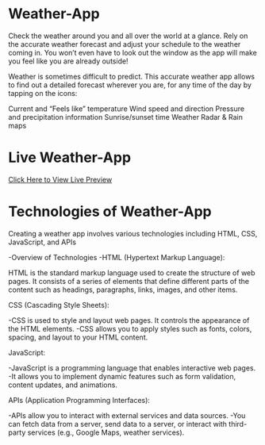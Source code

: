 # Weather-App
Check the weather around you and all over the world at a glance. Rely on the accurate weather forecast and adjust your schedule to the weather coming in. You won’t even have to look out the window as the app will make you feel like you are already outside!

Weather is sometimes difficult to predict. This accurate weather app allows to find out a detailed forecast wherever you are, for any time of the day by tapping on the icons:

Current and “Feels like” temperature
Wind speed and direction
Pressure and precipitation information
Sunrise/sunset time
Weather Radar & Rain maps

# Live Weather-App

[Click Here to View Live Preview](https://github.com/VivekMaurya15/Weather-App/blob/main/index.html)
# Technologies of Weather-App

Creating a weather app involves various technologies including HTML, CSS, JavaScript, and APIs

-Overview of Technologies
-HTML (Hypertext Markup Language):

HTML is the standard markup language used to create the structure of web pages.
It consists of a series of elements that define different parts of the content such as headings, paragraphs, links, images, and other items.

CSS (Cascading Style Sheets):

-CSS is used to style and layout web pages. It controls the appearance of the HTML elements.
-CSS allows you to apply styles such as fonts, colors, spacing, and layout to your HTML content.

JavaScript:

-JavaScript is a programming language that enables interactive web pages.
-It allows you to implement dynamic features such as form validation, content updates, and animations.

APIs (Application Programming Interfaces):

-APIs allow you to interact with external services and data sources.
-You can fetch data from a server, send data to a server, or interact with third-party services (e.g., Google Maps, weather services).
